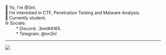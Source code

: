 👋 Yo, I'm @3nl. <br>
👀 I’m interested in CTF, Penetration Testing and Malware Analysis. <br>
🌱 Currently student. <br>
🌐 Socials: <br>
&nbsp;&nbsp;&nbsp;&nbsp;&nbsp;&nbsp;&nbsp;&nbsp; * Discord: .3nnl#4165.<br>
&nbsp;&nbsp;&nbsp;&nbsp;&nbsp;&nbsp;&nbsp;&nbsp; * Telegram: @nn3nl<br>

---
[![](https://visitcount.itsvg.in/api?id=3nnl&icon=5&color=6)](https://visitcount.itsvg.in)
